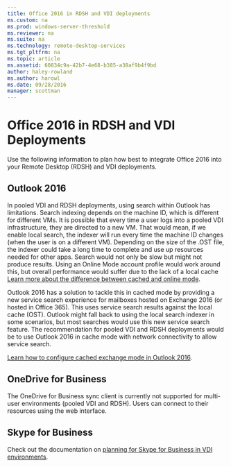 ```yaml
---
title: Office 2016 in RDSH and VDI deployments
ms.custom: na
ms.prod: windows-server-threshold
ms.reviewer: na
ms.suite: na
ms.technology: remote-desktop-services
ms.tgt_pltfrm: na
ms.topic: article
ms.assetid: 60834c9a-42b7-4e68-b385-a38af9b4f9bd
author: haley-rowland
ms.author: harowl
ms.date: 09/28/2016
manager: scottman
---
```

# Office 2016 in RDSH and VDI Deployments

Use the following information to plan how best to integrate Office 2016 into your Remote Desktop (RDSH) and VDI deployments.

## Outlook 2016
In pooled VDI and RDSH deployments, using search within Outlook has limitations. Search indexing depends on the machine ID, which is different for different VMs. It is possible that every time a user logs into a pooled VDI infrastructure, they are directed to a new VM. That would mean, if we enable local search, the indexer will run every time the machine ID changes (when the user is on a different VM). Depending on the size of the .OST file, the indexer could take a long time to complete and use up resources needed for other apps. Search would not only be slow but might not produce results. Using an Online Mode account profile would work around this, but overall performance would suffer due to the lack of a local cache <a href="https://technet.microsoft.com/library/jj683103(v=office.16).aspx)">Learn more about the difference between cached and online mode</a>. 

Outlook 2016 has a solution to tackle this in cached mode by providing a new service search experience for mailboxes hosted on Exchange 2016 (or hosted in Office 365). This uses service search results against the local cache (OST). Outlook might fall back to using the local search indexer in some scenarios, but most searches would use this new service search feature. The recommendation for pooled VDI and RDSH deployments would be to use Outlook 2016 in cache mode with network connectivity to allow service search.

<a href="https://technet.microsoft.com/en-us/library/cc179175(v=office.16).aspx">Learn how to configure cached exchange mode in Outlook 2016</a>.

## OneDrive for Business
The OneDrive for Business sync client is currently not supported for multi-user environments (pooled VDI and RDSH). Users can connect to their resources using the web interface.

## Skype for Business
Check out the documentation on [planning for Skype for Business in VDI environments](https://technet.microsoft.com/library/mt740144.aspx).
